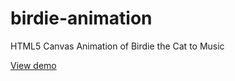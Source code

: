 birdie-animation
================

HTML5 Canvas Animation of Birdie the Cat to Music

<a href="http://mike-eng.com/sandbox/birdie-animation">View demo</a>